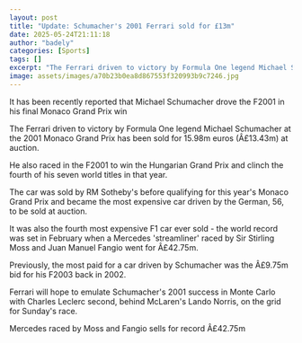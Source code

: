 ```yaml
---
layout: post
title: "Update: Schumacher's 2001 Ferrari sold for £13m"
date: 2025-05-24T21:11:18
author: "badely"
categories: [Sports]
tags: []
excerpt: "The Ferrari driven to victory by Formula One legend Michael Schumacher at the 2001 Monaco Grand Prix is sold for £13.43m at auction."
image: assets/images/a70b23b0ea8d867553f320993b9c7246.jpg
---
```


It has been recently reported that Michael Schumacher drove the F2001 in his final Monaco Grand Prix win

The Ferrari driven to victory by Formula One legend Michael Schumacher at the 2001 Monaco Grand Prix has been sold for 15.98m euros (Â£13.43m) at auction.

He also raced in the F2001 to win the Hungarian Grand Prix and clinch the fourth of his seven world titles in that year.

The car was sold by RM Sotheby's before qualifying for this year's Monaco Grand Prix and became the most expensive car driven by the German, 56, to be sold at auction.

It was also the fourth most expensive F1 car ever sold - the world record was set in February when a Mercedes 'streamliner' raced by Sir Stirling Moss and Juan Manuel Fangio went for Â£42.75m.

Previously, the most paid for a car driven by Schumacher was the Â£9.75m bid for his F2003 back in 2002.

Ferrari will hope to emulate Schumacher's 2001 success in Monte Carlo with Charles Leclerc second, behind McLaren's Lando Norris, on the grid for Sunday's race.

Mercedes raced by Moss and Fangio sells for record Â£42.75m

